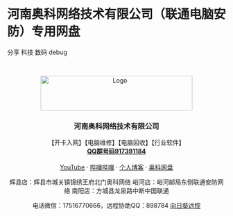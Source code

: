 
# 河南奥科网络技术有限公司（联通电脑安防）专用网盘

分享 科技 数码 debug

<!-- PROJECT SHIELDS -->


<!-- PROJECT LOGO -->
<br />

<p align="center">
  <a href="https://cdn.jsdelivr.net/gh/chenfengnet/readme@master/LOGO.png">
    <img src="https://cdn.jsdelivr.net/gh/chenfengnet/readme@master/LOGO.png" alt="Logo" width="350" height="80">
  </a>

  <h3 align="center">河南奥科网络技术有限公司</h3>
  <p align="center">
    【开卡入网】【电脑维修】【电脑回收】【行业软件】
    <br />
    <a href="https://jq.qq.com/?_wv=1027&k=WDjpAMt4"><strong>QQ群号码917391184</strong></a>
    <br />
    <br />
    <a href="https://www.youtube.com/channel/UCh5tT6uK4OKbsFAheQwPAnw">YouTube</a>
    ·
    <a href="https://space.bilibili.com/441710267" target="_blank">哔哩哔哩</a>
    ·
    <a href="https://ouc.cc" target="_blank">个人博客</a>
    ·
    <a href="https://a.ouc.cc:5243" target="_blank">奥科网盘</a>
  </p>

 <p align="center">
    辉县店：辉县市城关镇锦绣王府北门奥科网络  峪河店：峪河邮局东侧联通安防网络  南阳店：方城县龙泉路中断中国联通
    <p align="center">
     电话微信：17516770666，远程协助QQ：898784 <a href="https://sunlogin.oray.com/download/" target="_blank">向日葵远控</a>
    

